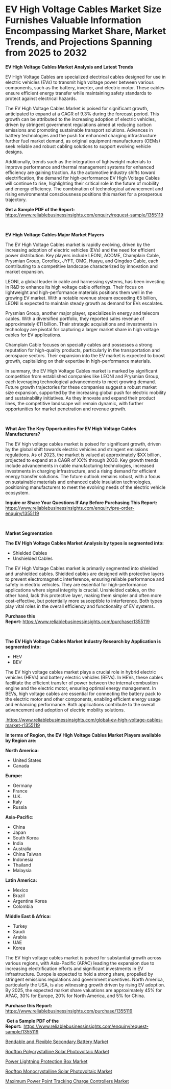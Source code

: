 <p><h1>EV High Voltage Cables Market Size Furnishes Valuable Information Encompassing Market Share, Market Trends, and Projections Spanning from 2025 to 2032</h1></p><p><strong>EV High Voltage Cables Market Analysis and Latest Trends</strong></p>
<p><p>EV High Voltage Cables are specialized electrical cables designed for use in electric vehicles (EVs) to transmit high voltage power between various components, such as the battery, inverter, and electric motor. These cables ensure efficient energy transfer while maintaining safety standards to protect against electrical hazards.</p><p>The EV High Voltage Cables Market is poised for significant growth, anticipated to expand at a CAGR of 9.3% during the forecast period. This growth can be attributed to the increasing adoption of electric vehicles, driven by stringent government regulations aimed at reducing carbon emissions and promoting sustainable transport solutions. Advances in battery technologies and the push for enhanced charging infrastructure further fuel market demand, as original equipment manufacturers (OEMs) seek reliable and robust cabling solutions to support evolving vehicle designs.</p><p>Additionally, trends such as the integration of lightweight materials to improve performance and thermal management systems for enhanced efficiency are gaining traction. As the automotive industry shifts toward electrification, the demand for high-performance EV High Voltage Cables will continue to rise, highlighting their critical role in the future of mobility and energy efficiency. The combination of technological advancement and rising environmental consciousness positions this market for a prosperous trajectory.</p></p>
<p><strong>Get a Sample PDF of the Report:&nbsp;</strong> <a href="https://www.reliablebusinessinsights.com/enquiry/request-sample/1355119?utm_campaign=1106&utm_medium=2&utm_source=Github&utm_content=ia&utm_term=14022025&utm_id=ev-high-voltage-cables">https://www.reliablebusinessinsights.com/enquiry/request-sample/1355119</a></p>
<p>&nbsp;</p>
<p><strong>EV High Voltage Cables Major Market Players</strong></p>
<p><p>The EV High Voltage Cables market is rapidly evolving, driven by the increasing adoption of electric vehicles (EVs) and the need for efficient power distribution. Key players include LEONI, ACOME, Champlain Cable, Prysmian Group, Coroflex, JYFT, OMG, Huayu, and Qingdao Cable, each contributing to a competitive landscape characterized by innovation and market expansion.</p><p>LEONI, a global leader in cable and harnessing systems, has been investing in R&D to enhance its high voltage cable offerings. Their focus on lightweight and high-performance materials positions them well in the growing EV market. With a notable revenue stream exceeding €5 billion, LEONI is expected to maintain steady growth as demand for EVs escalates.</p><p>Prysmian Group, another major player, specializes in energy and telecom cables. With a diversified portfolio, they reported sales revenue of approximately €11 billion. Their strategic acquisitions and investments in technology are pivotal for capturing a larger market share in high voltage cables for EV applications.</p><p>Champlain Cable focuses on specialty cables and possesses a strong reputation for high-quality products, particularly in the transportation and aerospace sectors. Their expansion into the EV market is expected to boost growth, capitalizing on their expertise in high-performance materials.</p><p>In summary, the EV High Voltage Cables market is marked by significant competition from established companies like LEONI and Prysmian Group, each leveraging technological advancements to meet growing demand. Future growth trajectories for these companies suggest a robust market size expansion, supported by the increasing global push for electric mobility and sustainability initiatives. As they innovate and expand their product lines, the competitive landscape will remain dynamic, with further opportunities for market penetration and revenue growth.</p></p>
<p>&nbsp;</p>
<p><strong>What Are The Key Opportunities For EV High Voltage Cables Manufacturers?</strong></p>
<p><p>The EV high voltage cables market is poised for significant growth, driven by the global shift towards electric vehicles and stringent emissions regulations. As of 2023, the market is valued at approximately $XX billion, projected to expand at a CAGR of XX% through 2030. Key growth trends include advancements in cable manufacturing technologies, increased investments in charging infrastructure, and a rising demand for efficient energy transfer solutions. The future outlook remains robust, with a focus on sustainable materials and enhanced cable insulation technologies, positioning manufacturers to meet the evolving needs of the electric vehicle ecosystem.</p></p>
<p><strong>Inquire or Share Your Questions If Any Before Purchasing This Report:</strong> <a href="https://www.reliablebusinessinsights.com/enquiry/pre-order-enquiry/1355119?utm_campaign=1106&utm_medium=2&utm_source=Github&utm_content=ia&utm_term=14022025&utm_id=ev-high-voltage-cables">https://www.reliablebusinessinsights.com/enquiry/pre-order-enquiry/1355119</a></p>
<p>&nbsp;</p>
<p><strong>Market Segmentation</strong></p>
<p><strong>The EV High Voltage Cables Market Analysis by types is segmented into:</strong></p>
<p><ul><li>Shielded Cables</li><li>Unshielded Cables</li></ul></p>
<p><p>The EV High Voltage Cables market is primarily segmented into shielded and unshielded cables. Shielded cables are designed with protective layers to prevent electromagnetic interference, ensuring reliable performance and safety in electric vehicles. They are essential for high-performance applications where signal integrity is crucial. Unshielded cables, on the other hand, lack this protective layer, making them simpler and often more cost-effective, but potentially more susceptible to interference. Both types play vital roles in the overall efficiency and functionality of EV systems.</p></p>
<p><strong>Purchase this Report:&nbsp;</strong><a href="https://www.reliablebusinessinsights.com/purchase/1355119?utm_campaign=1106&utm_medium=2&utm_source=Github&utm_content=ia&utm_term=14022025&utm_id=ev-high-voltage-cables">https://www.reliablebusinessinsights.com/purchase/1355119</a></p>
<p>&nbsp;</p>
<p><strong>The EV High Voltage Cables Market Industry Research by Application is segmented into:</strong></p>
<p><ul><li>HEV</li><li>BEV</li></ul></p>
<p><p>The EV high voltage cables market plays a crucial role in hybrid electric vehicles (HEVs) and battery electric vehicles (BEVs). In HEVs, these cables facilitate the efficient transfer of power between the internal combustion engine and the electric motor, ensuring optimal energy management. In BEVs, high voltage cables are essential for connecting the battery pack to the electric motor and other components, enabling efficient energy usage and enhancing performance. Both applications contribute to the overall advancement and adoption of electric mobility solutions.</p></p>
<p><a href="https://www.reliablebusinessinsights.com/global-ev-high-voltage-cables-market-r1355119?utm_campaign=1106&utm_medium=2&utm_source=Github&utm_content=ia&utm_term=14022025&utm_id=ev-high-voltage-cables">&nbsp;https://www.reliablebusinessinsights.com/global-ev-high-voltage-cables-market-r1355119</a></p>
<p><strong>In terms of Region, the EV High Voltage Cables Market Players available by Region are:</strong></p>
<p>
    <p> <strong> North America: </strong>
        <ul>
            <li>United States</li>
            <li>Canada</li>
        </ul>
        </p> 
    <p> <strong> Europe: </strong>
        <ul>
            <li>Germany</li>
            <li>France</li>
            <li>U.K.</li>
            <li>Italy</li>
            <li>Russia</li>
        </ul>
        </p> 
    <p> <strong> Asia-Pacific: </strong>
        <ul>
            <li>China</li>
            <li>Japan</li>
            <li>South Korea</li>
            <li>India</li>
            <li>Australia</li>
            <li>China Taiwan</li>
            <li>Indonesia</li>
            <li>Thailand</li>
            <li>Malaysia</li>
        </ul>
        </p> 
    <p> <strong> Latin America: </strong>
        <ul>
            <li>Mexico</li>
            <li>Brazil</li>
            <li>Argentina Korea</li>
            <li>Colombia</li>
        </ul>
        </p> 
    <p> <strong> Middle East & Africa: </strong>
        <ul>
            <li>Turkey</li>
            <li>Saudi</li>
            <li>Arabia</li>
            <li>UAE</li>
            <li>Korea</li>
        </ul>
    </p>
    </p>
<p><p>The EV high voltage cables market is poised for substantial growth across various regions, with Asia-Pacific (APAC) leading the expansion due to increasing electrification efforts and significant investments in EV infrastructure. Europe is expected to hold a strong share, propelled by stringent emissions regulations and government incentives. North America, particularly the USA, is also witnessing growth driven by rising EV adoption. By 2025, the expected market share valuations are approximately 45% for APAC, 30% for Europe, 20% for North America, and 5% for China.</p></p>
<p><strong>Purchase this Report: </strong><a href="https://www.reliablebusinessinsights.com/purchase/1355119?utm_campaign=1106&utm_medium=2&utm_source=Github&utm_content=ia&utm_term=14022025&utm_id=ev-high-voltage-cables">https://www.reliablebusinessinsights.com/purchase/1355119</a></p>
<p>&nbsp;<strong>Get a Sample PDF of the Report:&nbsp;&nbsp;</strong><a href="https://www.reliablebusinessinsights.com/enquiry/request-sample/1355119?utm_campaign=1106&utm_medium=2&utm_source=Github&utm_content=ia&utm_term=14022025&utm_id=ev-high-voltage-cables">https://www.reliablebusinessinsights.com/enquiry/request-sample/1355119</a></p>
<p><strong></strong></p>
<p><p><a href="https://github.com/aqharimbugua3/Market-Research-Report-List-1/blob/main/bendable-and-flexible-secondary-battery-market.md?utm_campaign=1106&utm_medium=2&utm_source=Github&utm_content=ia&utm_term=14022025&utm_id=ev-high-voltage-cables">Bendable and Flexible Secondary Battery Market</a></p><p><a href="https://github.com/rianttegang/Market-Research-Report-List-1/blob/main/rooftop-polycrystalline-solar-photovoltaic-market.md?utm_campaign=1106&utm_medium=2&utm_source=Github&utm_content=ia&utm_term=14022025&utm_id=ev-high-voltage-cables">Rooftop Polycrystalline Solar Photovoltaic Market</a></p><p><a href="https://github.com/sefathlehki/Market-Research-Report-List-1/blob/main/power-lightning-protection-box-market.md?utm_campaign=1106&utm_medium=2&utm_source=Github&utm_content=ia&utm_term=14022025&utm_id=ev-high-voltage-cables">Power Lightning Protection Box Market</a></p><p><a href="https://github.com/vengatsabibu/Market-Research-Report-List-1/blob/main/rooftop-monocrystalline-solar-photovoltaic-market.md?utm_campaign=1106&utm_medium=2&utm_source=Github&utm_content=ia&utm_term=14022025&utm_id=ev-high-voltage-cables">Rooftop Monocrystalline Solar Photovoltaic Market</a></p><p><a href="https://github.com/doljanzwald/Market-Research-Report-List-1/blob/main/maximum-power-point-tracking-charge-controllers-market.md?utm_campaign=1106&utm_medium=2&utm_source=Github&utm_content=ia&utm_term=14022025&utm_id=ev-high-voltage-cables">Maximum Power Point Tracking Charge Controllers Market</a></p></p>